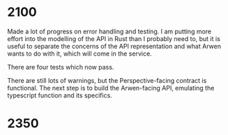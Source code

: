 # 2100

Made a lot of progress on error handling and testing. I am putting more effort into the modelling of the API in
Rust than I probably need to, but it is useful to separate the concerns of the API representation and what Arwen
wants to do with it, which will come in the service.

There are four tests which now pass.

There are still lots of warnings, but the Perspective-facing contract is functional.
The next step is to build the Arwen-facing API, emulating the typescript function and its specifics.

# 2350